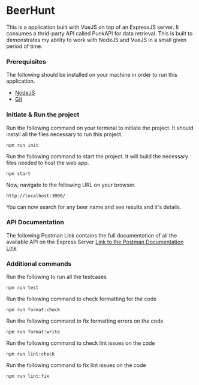 
# BeerHunt
This is a application built with VueJS on top of an ExpressJS server. It consumes a thrid-party API called PunkAPI for data retrieval. This is built to demonstrates my ability to work with NodeJS and VueJS in a small given period of time.

### Prerequisites
The following should be installed on your machine in order to run this application.

 - [NodeJS](https://nodejs.org/en/)
 - [Git](https://git-scm.com/)

### Initiate & Run the project
Run the following command on your terminal to initiate the project. It should install all the files necessary to run this project.

    npm run init

Run the following command to start the project. It will build the necessary files needed to host the web app.

    npm start

Now, navigate to the following URL on your browser.

    http://localhost:3000/

You can now search for any beer name and see results and it's details.
### API Documentation
The following Postman Link contains the full documentation of all the available API on the Express Server
[Link to the Postman Documentation Link](https://documenter.getpostman.com/view/109342/2s83zpL1jf)

### Additional commands
Run the following to run all the testcases

    npm run test

Run the following command to check formatting for the code

    npm run format:check

Run the following command to fix formatting errors on the code

    npm run format:write

Run the following command to check lint issues on the code

    npm run lint:check

Run the following command to fix lint issues on the code

    npm run lint:fix
